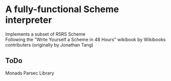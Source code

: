 # A fully-functional Scheme interpreter

Implements a subset of R5RS Scheme \
Following the "Write Yourself a Scheme in 48 Hours" wikibook by Wikibooks contributers (originally by Jonathan Tang)

## ToDo

Monads
Parsec Library
